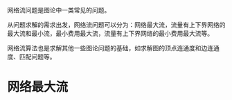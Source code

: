 网络流问题是图论中一类常见的问题。

从问题求解的需求出发，网络流问题可以分为：网络最大流，流量有上下界网络的最大流和最小流，最小费用最大流，流量有上下界网络的最小费用最大流等。

网络流算法也是求解其他一些图论问题的基础，如求解图的顶点连通度和边连通度、匹配问题等。

# 网络最大流
